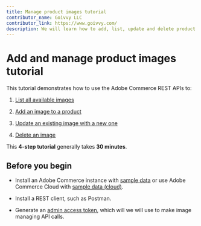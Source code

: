 ```yaml
---
title: Manage product images tutorial
contributor_name: Goivvy LLC
contributor_link: https://www.goivvy.com/
description: We will learn how to add, list, update and delete product images.
--- 
```

 
# Add and manage product images tutorial

This tutorial demonstrates how to use the Adobe Commerce REST APIs to:
1. [List all available images](/rest/tutorials/image/list)

1. [Add an image to a product](/rest/tutorials/image/new)

1. [Update an existing image with a new one](/rest/tutorials/image/update)

1. [Delete an image](/rest/tutorials/image/delete)

This **4-step tutorial** generally takes **30 minutes**.

## Before you begin

*  Install an Adobe Commerce instance with [sample data](https://experienceleague.adobe.com/docs/commerce-operations/installation-guide/next-steps/sample-data/overview.html?lang=en) or use Adobe Commerce Cloud with [sample data (cloud)](https://experienceleague.adobe.com/docs/commerce-cloud-service/user-guide/develop/test/sample-data.html).

*  Install a REST client, such as Postman.

*  Generate an [admin access token](https://developer.adobe.com/commerce/webapi/get-started/authentication/gs-authentication-token/), which will we will use to make image managing API calls.

